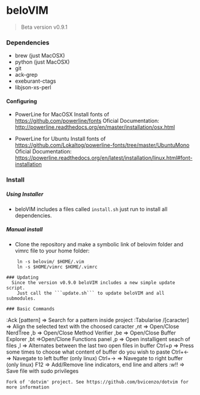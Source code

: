 # beloVIM
> Beta version v0.9.1

### Dependencies

- brew (just MacOSX)
- python (just MacOSX)
- git
- ack-grep
- exeburant-ctags
- libjson-xs-perl

#### Configuring

  - PowerLine for MacOSX
    Install fonts of https://github.com/powerline/fonts
    Oficial Documentation:
      http://powerline.readthedocs.org/en/master/installation/osx.html
  
  - PowerLine for Ubuntu
    Install fonts of https://github.com/Lokaltog/powerline-fonts/tree/master/UbuntuMono
    Oficial Documentation:
      https://powerline.readthedocs.org/en/latest/installation/linux.html#font-installation

### Install
##### Using Installer
 - beloVIM includes a files called ```install.sh``` just run to install all dependencies.

##### Manual install
- Clone the repository and make a symbolic link of belovim folder and vimrc file to your home folder:
``` 
    ln -s belovim/ $HOME/.vim
    ln -s $HOME/vimrc $HOME/.vimrc

### Updating
  Since the version v0.9.0 beloVIM includes a new simple update script.
    Just call the ```update.sh``` to update beloVIM and all submodules.

### Basic Commands
```
  :Ack [pattern]          => Search for a pattern inside project
  :Tabularise /[caracter] => Align the selected text with the choosed caracter
  ,nt                     => Open/Close NerdTree
  ,b                      => Open/Close Method Verifier
  ,be                     => Open/Close Buffer Explorer
  ,bt                     =>Open/Clone Functions panel
  ,p                      => Open installigent seach of files
  ,l                      => Alternates between the last two open files in buffer
  Ctrl+p                  => Press some times to choose what content of buffer do you wish to paste
  Ctrl+←                  => Navegate to left buffer (only linux)
  Ctrl+→                  => Navegate to right buffer (only linux)
  F12                     => Add/Remove line indicators, end line and alters
  :w!!                    => Save file with sudo privileges

```
Fork of 'dotvim' project. See https://github.com/bvicenzo/dotvim for more information
